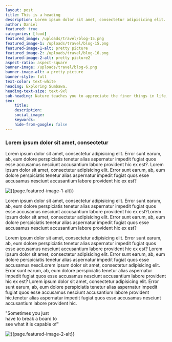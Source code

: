 ```yaml
---
layout: post
title: This is a heading
description: Lorem ipsum dolor sit amet, consectetur adipisicing elit. Error sunt earum, ab, eum dolore perspiciatis tenetur alias aspernatur
author: Daniel
featured: true
categories: [food]
featured_image: /uploads/travel/blog-15.png
featured_image-1: /uploads/travel/blog-15.png
featured-image-1-alt: pretty picture
featured_image-2: /uploads/travel/blog-16.png
featured-image-2-alt: pretty picture2
aspect-ratio: aspect-square
banner-image: /uploads/travel/blog-6.png
banner-image-alt: a pretty picture
banner-style: full
text-color: text-white
heading: Exploring Sumbawa.
heading-text-size: text-9xl
sub-heading: Nature teaches you to appreciate the finer things in life, to be present, live in the moment and just breathe.
seo: 
    title: 
    description: 
    social_image: 
    keywords: 
    hide-from-google: false
---
```


<h3 class="text-2xl text-normal py-16">Lorem ipsum dolor sit amet, consectetur </h3>

<p>Lorem ipsum dolor sit amet, consectetur adipisicing elit. Error sunt earum, ab, eum dolore perspiciatis tenetur alias aspernatur impedit fugiat quos esse accusamus nesciunt accusantium labore provident hic ex est?.
Lorem ipsum dolor sit amet, consectetur adipisicing elit. Error sunt earum, ab, eum dolore perspiciatis tenetur alias aspernatur impedit fugiat quos esse accusamus nesciunt accusantium labore provident hic ex est?</p>

<img class="inline-block items-center py-5p" src="{{page.featured_image-1}}" alt="{{page.featured-image-1-alt}}">

<p class="pb-5p"> Lorem ipsum dolor sit amet, consectetur adipisicing elit. Error sunt earum, ab, eum dolore perspiciatis tenetur alias aspernatur impedit fugiat quos esse accusamus nesciunt accusantium labore provident hic ex est?Lorem ipsum dolor sit amet, consectetur adipisicing elit. Error sunt earum, ab, eum dolore perspiciatis tenetur alias aspernatur impedit fugiat quos esse accusamus nesciunt accusantium labore provident hic ex est?</p>

<p>Lorem ipsum dolor sit amet, consectetur adipisicing elit. Error sunt earum, ab, eum dolore perspiciatis tenetur alias aspernatur impedit fugiat quos esse accusamus nesciunt accusantium labore provident hic ex est?
Lorem ipsum dolor sit amet, consectetur adipisicing elit. Error sunt earum, ab, eum dolore perspiciatis tenetur alias aspernatur impedit fugiat quos esse accusamus nesciLorem ipsum dolor sit amet, consectetur adipisicing elit. Error sunt earum, ab, eum dolore perspiciatis tenetur alias aspernatur impedit fugiat quos esse accusamus nesciunt accusantium labore provident hic ex est? Lorem ipsum dolor sit amet, consectetur adipisicing elit. Error sunt earum, ab, eum dolore perspiciatis tenetur alias aspernatur impedit fugiat quos esse accusamus nesciunt accusantium labore provident hic.tenetur alias aspernatur impedit fugiat quos esse accusamus nesciunt accusantium labore provident hic.</p>

<p class="font-serif text-6xl py-5p">"Sometimes you just <br>have to break a board to <br>see what it is capable of"</p>


<img class="inline-block items-center py-5p" src="{{page.featured_image-2}}" alt="{{page.featured-image-2-alt}}">